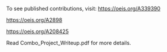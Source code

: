 To see published contributions, visit:
https://oeis.org/A339390

https://oeis.org/A2898

https://oeis.org/A208425

Read Combo_Project_Writeup.pdf for more details.
